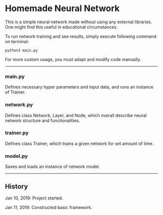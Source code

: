 # Homemade Neural Network

This is a simple neural network made without using any external libraries. One might find this useful in educational circumstances.

To run network training and see results, simply execute following command on terminal:

```
python3 main.py
```

For more custom usage, you must adapt and modify code manually.

---
### main.py
Defines necessary hyper parameters and input data, and runs an instance of Trainer.

### network.py
Defines class Network, Layer, and Node, which overall describe neural network structure and functionalities.

### trainer.py
Defines class Trainer, which trains a given network for set amount of time.

### model.py
Saves and loads an instance of network model.


---
## History
Jan 10, 2019: Project started.  

Jan 11, 2019: Constructed basic framework.